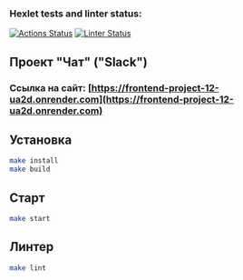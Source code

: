 ### Hexlet tests and linter status:

[![Actions Status](https://github.com/pavlovkeith/frontend-project-12/actions/workflows/hexlet-check.yml/badge.svg)](https://github.com/pavlovkeith/frontend-project-12/actions)
[![Linter Status](https://github.com/pavlovkeith/frontend-project-12/actions/workflows/eslint-check.yml/badge.svg)](https://github.com/pavlovkeith/frontend-project-12/actions)


## Проект "Чат" ("Slack")
### Ссылка на сайт: [https://frontend-project-12-ua2d.onrender.com](https://frontend-project-12-ua2d.onrender.com)



## Установка
```sh
make install
make build
```

## Старт
```sh
make start
```

## Линтер
```sh
make lint
```
